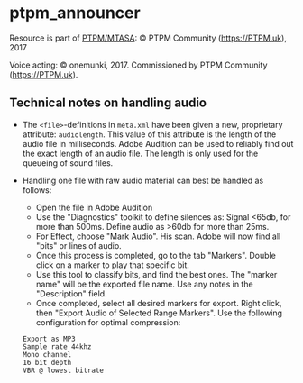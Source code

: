 # ptpm_announcer
Resource is part of [PTPM/MTASA]([https://github.com/PTPM/MTASA):  © PTPM Community (https://PTPM.uk), 2017

Voice acting: © onemunki, 2017. Commissioned by PTPM Community (https://PTPM.uk).


## Technical notes on handling audio
* The `<file>`-definitions in `meta.xml` have been given a new, proprietary attribute: `audiolength`. This value
 of this attribute is the length of the audio file in milliseconds. Adobe Audition can be used to reliably find 
 out the exact length of an audio file. The length is only used for the queueing of sound files. 
  
 * Handling one file with raw audio material can best be handled as follows:
    * Open the file in Adobe Audition
    * Use the "Diagnostics" toolkit to define silences as: Signal <65db, for more than 500ms. Define audio as >60db
     for more than 25ms.
    * For Effect, choose "Mark Audio". His scan. Adobe will now find all "bits" or lines of audio.
    * Once this process is completed, go to the tab "Markers". Double click on a marker to play that specific bit.
    * Use this tool to classify bits, and find the best ones. The "marker name" will be the exported file name. Use 
    any notes in the "Description" field.
    * Once completed, select all desired markers for export. Right click, then "Export Audio of Selected Range Markers". Use
    the following configuration for optimal compression:
    
    ```
    Export as MP3
    Sample rate 44khz
    Mono channel
    16 bit depth
    VBR @ lowest bitrate
    ```
    